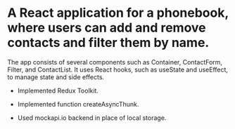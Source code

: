 # A React application for a phonebook, where users can add and remove contacts and filter them by name.

The app consists of several components such as Container, ContactForm, Filter, and ContactList. It uses React hooks, such as useState and useEffect, to manage state and side effects. 

- Implemented Redux Toolkit.

- Implemented function createAsyncThunk.

- Used mockapi.io backend in place of local storage.
